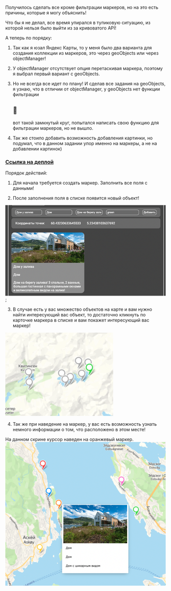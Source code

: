 Получилось сделать все кроме фильтрации маркеров, но на это есть причины, которые я могу объяснить! 

Что бы я не делал, все время упирался в тупиковую ситуацию, из которой нельзя было выйти из за кривоватого API!

А теперь по порядку: 

1. Так как я юзал Яндекс Карты, то у меня было два варианта для создания коллекции из маркеров, это через geoObjects или через objectManager!

2. У objectManager отсутствует опция перетаскивая маркера, поэтому я выбрал первый вариант с geoObjects.

3. Но не всегда все идет по плану! И сделав все задания на geoObjects, я узнаю, что в отличии от objectManager, у geoObjects нет функции фильтрации <h2>🤡</h2> вот такой замкнутый круг, попытался написать свою функцию для фильтрации маркеров, но не вышло.

4. Так же стоило добавить возможность добавления картинки, но подумал, что в данном задании упор именно на маркеры, а не на добавлении картинок)

<h3><a href="https://map-with-markers-henna.vercel.app/">Ссылка на деплой</a></h3>

Порядок действий: 

1. Для начала требуется создать маркер. Заполнить все поля с данными!

2. После заполнения поля в списке появится новый объект! 

<img src="./src/assets/images/screen3.png">;

3. В случае есть у вас множество объектов на карте и вам нужно найти интересующий вас объект, то достаточно кликнуть по карточке маркера в списке и вам покажет интересующий вас маркер!

<img src="./src/assets/images/screen2.png">

4. Так же при наведение на маркер, у вас есть возможность узнать немного информации о том, что расположено в этом месте!

На данном скрине курсор наведен на оранжевый маркер.
<img src="./src/assets/images/screen1.png">
 
